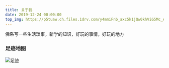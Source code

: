 ```yaml
---
title: 关于我
date: 2019-12-24 00:00:00
top_img: https://p5tuaw.ch.files.1drv.com/y4mmiFnb_axc5k1jQw0khViG5Mc_AixvxnRV9W39qWHmT07QMiy3DmYIbILUsHv8LHhjinbul_WaoU0tkz4AEm8NhN_7rBlcT4kzEl4uVelLk5OtEN1Chk3nxvuEVrmJ5RxjxACfF6oc-rrRTvPtAODjnh3rZ-__acF-dce8Ca4dD8WMUEukjF7bCgYLmnupaL04xUaU6gE5hILSyUT7nN1Tw?width=2029&height=1225&cropmode=none信息安全
---
```


佛系写一些生活琐事，新学的知识，好玩的事情，好玩的地方



### 足迹地图

![足迹](https://pzqjdg.ch.files.1drv.com/y4mzdJQtfF2e0kCIn0OXOFOIeoyVj83lMt2yJAHHmCX525sTO4F45d6_zsUlU-RQgmkN_rQxkGN69eUiqgSyMQtXsDjCuFFJY-2xEs96Y4GarqRNFvWlbzVpa3ckZW59ovoUSLIzCfWenEWOz9uU62nKYLs_bJTjyPeap2kJYmdScJZ70eE6vYQ3HBlU8x6dhRjLoByNQOunhqiUMIwbNGWIQ?width=1920&height=1080&cropmode=none)
